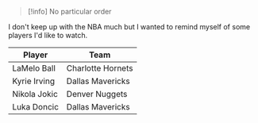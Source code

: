 > [!info] No particular order

I don't keep up with the NBA much but I wanted to remind myself of some players I'd like to watch.

| Player | Team |
| ---- | ---- |
| LaMelo Ball | Charlotte Hornets |
| Kyrie Irving | Dallas Mavericks |
| Nikola Jokic | Denver Nuggets |
| Luka Doncic | Dallas Mavericks |
